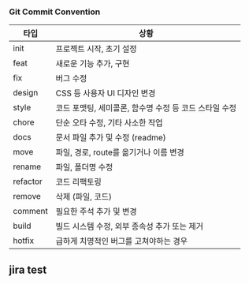 ### Git Commit Convention

| 타입 | 상황 |
| --- | --- |
| init | 프로젝트 시작, 초기 설정 |
| feat | 새로운 기능 추가, 구현 |
| fix | 버그 수정 |
| design | CSS 등 사용자 UI 디자인 변경 |
| style | 코드 포맷팅, 세미콜론, 함수명 수정 등 코드 스타일 수정 |
| chore | 단순 오타 수정, 기타 사소한 작업 |
| docs | 문서 파일 추가 및 수정 (readme) |
| move | 파일, 경로, route를 옮기거나 이름 변경 |
| rename | 파일, 폴더명 수정 |
| refactor | 코드 리팩토링 |
| remove | 삭제 (파일, 코드) |
| comment | 필요한 주석 추가 및 변경 |
| build | 빌드 시스템 수정, 외부 종속성 추가 또는 제거 | 
| hotfix | 급하게 치명적인 버그를 고쳐야하는 경우 |

## jira test
